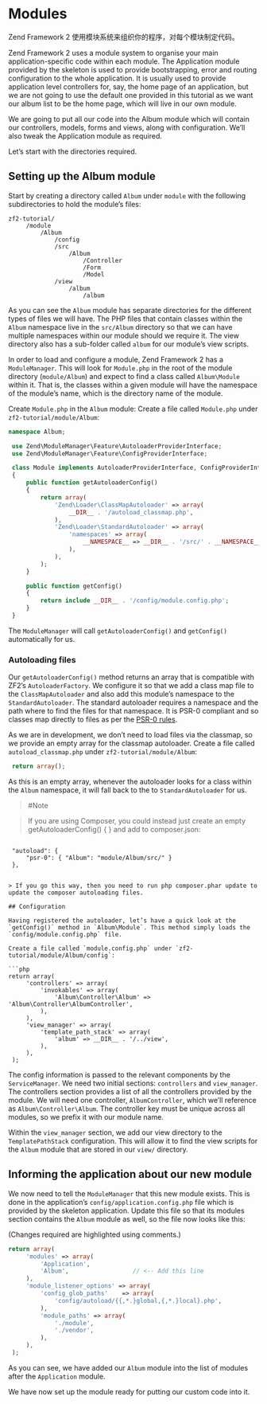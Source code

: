 # Modules

Zend Framework 2 使用模块系统来组织你的程序，对每个模块制定代码。

Zend Framework 2 uses a module system to organise your main application-specific code within each module. The Application module provided by the skeleton is used to provide bootstrapping, error and routing configuration to the whole application. It is usually used to provide application level controllers for, say, the home page of an application, but we are not going to use the default one provided in this tutorial as we want our album list to be the home page, which will live in our own module.

We are going to put all our code into the Album module which will contain our controllers, models, forms and views, along with configuration. We’ll also tweak the Application module as required.

Let’s start with the directories required.

## Setting up the Album module  

Start by creating a directory called `Album` under `module` with the following subdirectories to hold the module’s files:

```
zf2-tutorial/
     /module
         /Album
             /config
             /src
                 /Album
                     /Controller
                     /Form
                     /Model
             /view
                 /album
                     /album
```

As you can see the `Album` module has separate directories for the different types of files we will have. The PHP files that contain classes within the `Album` namespace live in the `src/Album` directory so that we can have multiple namespaces within our module should we require it. The view directory also has a sub-folder called `album` for our module’s view scripts.

In order to load and configure a module, Zend Framework 2 has a `ModuleManager`. This will look for `Module.php` in the root of the module directory (`module/Album`) and expect to find a class called `Album\Module` within it. That is, the classes within a given module will have the namespace of the module’s name, which is the directory name of the module.

Create `Module.php` in the `Album` module: Create a file called `Module.php` under `zf2-tutorial/module/Album`:

```php
namespace Album;

 use Zend\ModuleManager\Feature\AutoloaderProviderInterface;
 use Zend\ModuleManager\Feature\ConfigProviderInterface;

 class Module implements AutoloaderProviderInterface, ConfigProviderInterface
 {
     public function getAutoloaderConfig()
     {
         return array(
             'Zend\Loader\ClassMapAutoloader' => array(
                 __DIR__ . '/autoload_classmap.php',
             ),
             'Zend\Loader\StandardAutoloader' => array(
                 'namespaces' => array(
                     __NAMESPACE__ => __DIR__ . '/src/' . __NAMESPACE__,
                 ),
             ),
         );
     }

     public function getConfig()
     {
         return include __DIR__ . '/config/module.config.php';
     }
 }
```

The `ModuleManager` will call `getAutoloaderConfig()` and `getConfig()` automatically for us.

### Autoloading files

Our `getAutoloaderConfig()` method returns an array that is compatible with ZF2’s `AutoloaderFactory`. We configure it so that we add a class map file to the `ClassMapAutoloader` and also add this module’s namespace to the `StandardAutoloader`. The standard autoloader requires a namespace and the path where to find the files for that namespace. It is PSR-0 compliant and so classes map directly to files as per the [PSR-0 rules](https://github.com/php-fig/fig-standards/blob/master/accepted/PSR-0.md).

As we are in development, we don’t need to load files via the classmap, so we provide an empty array for the classmap autoloader. Create a file called `autoload_classmap.php` under `zf2-tutorial/module/Album`:

```php
 return array();
```

As this is an empty array, whenever the autoloader looks for a class within the `Album` namespace, it will fall back to the to `StandardAutoloader` for us.

> #Note

> If you are using Composer, you could instead just create an empty getAutoloaderConfig() { } and add to composer.json:

> ```php
     "autoload": {
         "psr-0": { "Album": "module/Album/src/" }
     },
```

> If you go this way, then you need to run php composer.phar update to update the composer autoloading files.

## Configuration

Having registered the autoloader, let’s have a quick look at the `getConfig()` method in `Album\Module`. This method simply loads the `config/module.config.php` file.

Create a file called `module.config.php` under `zf2-tutorial/module/Album/config`:

```php
return array(
     'controllers' => array(
         'invokables' => array(
             'Album\Controller\Album' => 'Album\Controller\AlbumController',
         ),
     ),
     'view_manager' => array(
         'template_path_stack' => array(
             'album' => __DIR__ . '/../view',
         ),
     ),
 );
```

The config information is passed to the relevant components by the `ServiceManager`. We need two initial sections: `controllers` and `view_manager`. The controllers section provides a list of all the controllers provided by the module. We will need one controller, `AlbumController`, which we’ll reference as `Album\Controller\Album`. The controller key must be unique across all modules, so we prefix it with our module name.

Within the `view_manager` section, we add our view directory to the `TemplatePathStack` configuration. This will allow it to find the view scripts for the `Album` module that are stored in our `view/` directory.

## Informing the application about our new module

We now need to tell the `ModuleManager` that this new module exists. This is done in the application’s `config/application.config.php` file which is provided by the skeleton application. Update this file so that its modules section contains the `Album` module as well, so the file now looks like this:

(Changes required are highlighted using comments.)

```php
return array(
     'modules' => array(
         'Application',
         'Album',                  // <-- Add this line
     ),
     'module_listener_options' => array(
         'config_glob_paths'    => array(
             'config/autoload/{{,*.}global,{,*.}local}.php',
         ),
         'module_paths' => array(
             './module',
             './vendor',
         ),
     ),
 );
```

As you can see, we have added our `Album` module into the list of modules after the `Application` module.

We have now set up the module ready for putting our custom code into it.

